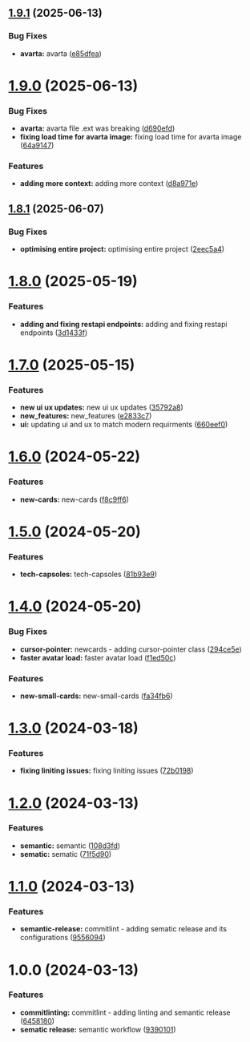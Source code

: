 ## [1.9.1](https://github.com/akibrahimug/portfolio-frontend/compare/v1.9.0...v1.9.1) (2025-06-13)


### Bug Fixes

* **avarta:** avarta ([e85dfea](https://github.com/akibrahimug/portfolio-frontend/commit/e85dfea6389019b260882a3adc7ab4e7a4c39ed4))

# [1.9.0](https://github.com/akibrahimug/portfolio-frontend/compare/v1.8.1...v1.9.0) (2025-06-13)


### Bug Fixes

* **avarta:** avarta file .ext was breaking ([d690efd](https://github.com/akibrahimug/portfolio-frontend/commit/d690efdd90b34d9745956e309957370ebfac89cd))
* **fixing load time for avarta image:** fixing load time for avarta image ([64a9147](https://github.com/akibrahimug/portfolio-frontend/commit/64a91475715255222b14e7caa36030210d727d90))


### Features

* **adding more context:** adding more context ([d8a971e](https://github.com/akibrahimug/portfolio-frontend/commit/d8a971e6724e91e7a40b1d384d33d6aa1ce10124))

## [1.8.1](https://github.com/akibrahimug/portfolio-frontend/compare/v1.8.0...v1.8.1) (2025-06-07)


### Bug Fixes

* **optimising entire project:** optimising entire project ([2eec5a4](https://github.com/akibrahimug/portfolio-frontend/commit/2eec5a4ed32f5c3730efeaee5b38cbad7facbce1))

# [1.8.0](https://github.com/akibrahimug/portfolio-frontend/compare/v1.7.0...v1.8.0) (2025-05-19)


### Features

* **adding and fixing restapi endpoints:** adding and fixing restapi endpoints ([3d1433f](https://github.com/akibrahimug/portfolio-frontend/commit/3d1433f0282b136cbf0250e56a89cd40a247f324))

# [1.7.0](https://github.com/akibrahimug/portfolio-frontend/compare/v1.6.0...v1.7.0) (2025-05-15)


### Features

* **new ui ux updates:** new ui ux updates ([35792a8](https://github.com/akibrahimug/portfolio-frontend/commit/35792a8f06741a2eebd92140523140690c95c61d))
* **new_features:** new_features ([e2833c7](https://github.com/akibrahimug/portfolio-frontend/commit/e2833c7c770fe70733a88549ae44885485a3079f))
* **ui:** updating ui and ux to match modern requirments ([660eef0](https://github.com/akibrahimug/portfolio-frontend/commit/660eef0300e3af2d47a8febb9dbccf05d78e29dc))

# [1.6.0](https://github.com/akibrahimug/portfolio-frontend/compare/v1.5.0...v1.6.0) (2024-05-22)


### Features

* **new-cards:** new-cards ([f8c9ff6](https://github.com/akibrahimug/portfolio-frontend/commit/f8c9ff69127c040467e7ba2b6b38df1101a26abe))

# [1.5.0](https://github.com/akibrahimug/portfolio-frontend/compare/v1.4.0...v1.5.0) (2024-05-20)


### Features

* **tech-capsoles:** tech-capsoles ([81b93e9](https://github.com/akibrahimug/portfolio-frontend/commit/81b93e9c1cd66dce228cb9f24f6d6b89b4abdb74))

# [1.4.0](https://github.com/akibrahimug/portfolio-frontend/compare/v1.3.0...v1.4.0) (2024-05-20)


### Bug Fixes

* **cursor-pointer:** newcards - adding cursor-pointer class ([294ce5e](https://github.com/akibrahimug/portfolio-frontend/commit/294ce5e7b177a9288a475d9bc64f0cb7f9843b34))
* **faster avatar load:** faster avatar load ([f1ed50c](https://github.com/akibrahimug/portfolio-frontend/commit/f1ed50ca1b825b157cf4d6a1a4c8b1b4c83abd1f))


### Features

* **new-small-cards:** new-small-cards ([fa34fb6](https://github.com/akibrahimug/portfolio-frontend/commit/fa34fb6a07aa53fdbd29af1c5ee5ef95987731fb))

# [1.3.0](https://github.com/akibrahimug/portfolio-frontend/compare/v1.2.0...v1.3.0) (2024-03-18)


### Features

* **fixing liniting issues:** fixing liniting issues ([72b0198](https://github.com/akibrahimug/portfolio-frontend/commit/72b0198a64160a4cf91a0ee1b56ceba645ecb34e))

# [1.2.0](https://github.com/akibrahimug/portfolio-frontend/compare/v1.1.0...v1.2.0) (2024-03-13)


### Features

* **semantic:** semantic ([108d3fd](https://github.com/akibrahimug/portfolio-frontend/commit/108d3fd2c6a73fd62db84d44293a7db37a964182))
* **sematic:** sematic ([71f5d90](https://github.com/akibrahimug/portfolio-frontend/commit/71f5d907139b5325fd1563bf8dbfa2b93529fc99))

# [1.1.0](https://github.com/akibrahimug/portfolio-frontend/compare/v1.0.0...v1.1.0) (2024-03-13)


### Features

* **semantic-release:** commitlint - adding sematic release and its configurations ([9556094](https://github.com/akibrahimug/portfolio-frontend/commit/9556094119c204c5a27b7eacbecba98997206f9d))

# 1.0.0 (2024-03-13)


### Features

* **commitlinting:** commitlint - adding linting and semantic release ([6458180](https://github.com/akibrahimug/portfolio-frontend/commit/6458180f55efad18f3eee721c6ac7ef2101c7fbb))
* **sematic release:** semantic workflow ([9390101](https://github.com/akibrahimug/portfolio-frontend/commit/93901017e1ba202301ac25b4b912bd4b81d5b6ab))

